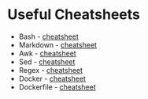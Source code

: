 # Useful Cheatsheets 

 * Bash - <a href="https://devhints.io/bash" target="_blank">cheatsheet</a>
 * Markdown - <a href="https://readme.directual.com/data/data-types/markdown-cheatsheet" target="_blank">cheatsheet</a>
 * Awk - <a href="https://www.shortcutfoo.com/app/dojos/awk/cheatsheet" target="_blank">cheatsheet</a>
 * Sed - <a href="https://quickref.me/sed" target="_blank">cheatsheet</a>
 * Regex - <a href="https://quickref.me/regex" target="_blank">cheatsheet</a>
 * Docker - <a href="https://quickref.me/docker" target="_blank">cheatsheet</a>
 * Dockerfile - <a href="https://lzone.de/cheat-sheet/Dockerfile" target="_blank">cheatsheet</a>

